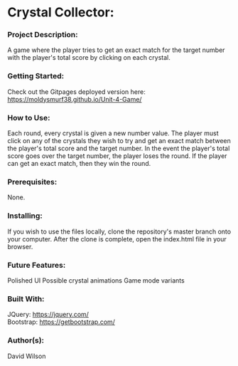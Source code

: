 # **Crystal Collector:**

### **Project Description:**

A game where the player tries to get an exact match for the target number with the player's total score by clicking on each crystal.

### **Getting Started:**

Check out the Gitpages deployed version here: https://moldysmurf38.github.io/Unit-4-Game/

### **How to Use:**

Each round, every crystal is given a new number value. The player must click on any of the crystals they wish to try and get an exact match between the player's total score and the target number. In the event the player's total score goes over the target number, the player loses the round. If the player can get an exact match, then they win the round.

### **Prerequisites:**

None.

### **Installing:**

If you wish to use the files locally, clone the repository's master branch onto your computer. After the clone is complete, open the index.html file in your browser.

### **Future Features:**

Polished UI
Possible crystal animations
Game mode variants

### **Built With:**

JQuery: https://jquery.com/ <br/>
Bootstrap: https://getbootstrap.com/

### **Author(s):**

David Wilson
